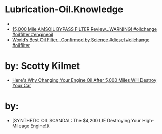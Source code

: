 # Lubrication-Oil.Knowledge
- [](https://youtu.be/qPXsCG-C-JY)
- [15,000 Mile AMSOIL BYPASS FILTER Review…WARNING! #oilchange #oilfilter #engineoil](https://youtu.be/wM2VAT3GTnU)
- [World’s Best Oil Filter…Confirmed by Science #diesel #oilchange #oilfilter](https://youtu.be/z6KcNTYSa1I)

# by: Scotty Kilmet
- [Here's Why Changing Your Engine Oil After 5,000 Miles Will Destroy Your Car](https://youtu.be/4QPutvcOFwM)

# by:
- [SYNTHETIC OIL SCANDAL: The $4,200 LIE Destroying Your High-Mileage Engine!](
